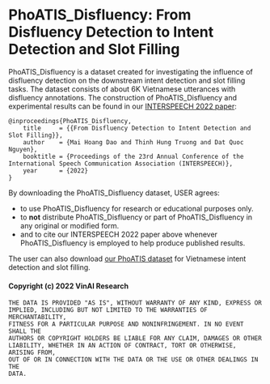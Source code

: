 # PhoATIS_Disfluency: From Disfluency Detection to Intent Detection and Slot Filling

PhoATIS_Disfluency is a dataset created for investigating the influence of disfluency detection on the downstream intent detection and slot filling tasks. The dataset consists of about 6K Vietnamese utterances with disfluency annotations. The construction of PhoATIS_Disfluency and experimental results can be found in our [INTERSPEECH 2022 paper](to-be-updated):

	@inproceedings{PhoATIS_Disfluency,
	    title     = {{From Disfluency Detection to Intent Detection and Slot Filling}},
	    author    = {Mai Hoang Dao and Thinh Hung Truong and Dat Quoc Nguyen},
	    booktitle = {Proceedings of the 23rd Annual Conference of the International Speech Communication Association (INTERSPEECH)},
        year      = {2022}
	}  

By downloading the PhoATIS_Disfluency dataset, USER agrees:

- to use PhoATIS_Disfluency for research or educational purposes only.
- to **not** distribute PhoATIS_Disfluency or part of PhoATIS_Disfluency in any original or modified form.
- and to cite our INTERSPEECH 2022 paper above whenever PhoATIS_Disfluency is employed to help produce published results.

The user can also download [our PhoATIS dataset](https://github.com/VinAIResearch/JointIDSF) for Vietnamese intent detection and slot filling.




#### Copyright (c) 2022 VinAI Research

	THE DATA IS PROVIDED "AS IS", WITHOUT WARRANTY OF ANY KIND, EXPRESS OR
	IMPLIED, INCLUDING BUT NOT LIMITED TO THE WARRANTIES OF MERCHANTABILITY,
	FITNESS FOR A PARTICULAR PURPOSE AND NONINFRINGEMENT. IN NO EVENT SHALL THE
	AUTHORS OR COPYRIGHT HOLDERS BE LIABLE FOR ANY CLAIM, DAMAGES OR OTHER
	LIABILITY, WHETHER IN AN ACTION OF CONTRACT, TORT OR OTHERWISE, ARISING FROM,
	OUT OF OR IN CONNECTION WITH THE DATA OR THE USE OR OTHER DEALINGS IN THE
	DATA.



